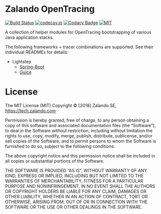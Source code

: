 # Zalando OpenTracing

[![Build Status](https://travis-ci.org/zalando-zmon/opentracing-java.svg?branch=master)](https://travis-ci.org/zalando-zmon/opentracing-java)
[![codecov.io](https://codecov.io/github/zalando-zmon/opentracing-java/coverage.svg?branch=master)](https://codecov.io/github/zalando-zmon/opentracing-java?branch=master)
[![Codacy Badge](https://api.codacy.com/project/badge/Grade/7a6eee3a996b4d48a24fddf4692929a3)](https://www.codacy.com/app/beverage/opentracing-java?utm_source=github.com&amp;utm_medium=referral&amp;utm_content=zalando-zmon/opentracing-java&amp;utm_campaign=Badge_Grade)
[![MIT](https://badges.frapsoft.com/os/mit/mit.svg?v=102)](https://opensource.org/licenses/MIT)

A collection of helper modules for OpenTracing bootstrapping of various Java application stacks.

The following frameworks + tracer combinations are supported.  See their individual READMEs for details:

* Lightstep
  * [Spring-Boot](./tracing-lightstep-spring-boot-starter/README.md)
  * [Guice](./tracing-lightstep-guice-starter/README.md)
  
  
# License
The MIT License (MIT) Copyright © [2018] Zalando SE, https://tech.zalando.com

Permission is hereby granted, free of charge, to any person obtaining a copy of this software and associated documentation files (the “Software”), to deal in the Software without restriction, including without limitation the rights to use, copy, modify, merge, publish, distribute, sublicense, and/or sell copies of the Software, and to permit persons to whom the Software is furnished to do so, subject to the following conditions:

The above copyright notice and this permission notice shall be included in all copies or substantial portions of the Software.

THE SOFTWARE IS PROVIDED “AS IS”, WITHOUT WARRANTY OF ANY KIND, EXPRESS OR IMPLIED, INCLUDING BUT NOT LIMITED TO THE WARRANTIES OF MERCHANTABILITY, FITNESS FOR A PARTICULAR PURPOSE AND NONINFRINGEMENT. IN NO EVENT SHALL THE AUTHORS OR COPYRIGHT HOLDERS BE LIABLE FOR ANY CLAIM, DAMAGES OR OTHER LIABILITY, WHETHER IN AN ACTION OF CONTRACT, TORT OR OTHERWISE, ARISING FROM, OUT OF OR IN CONNECTION WITH THE SOFTWARE OR THE USE OR OTHER DEALINGS IN THE SOFTWARE.

